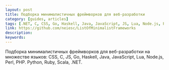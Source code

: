 ```yaml
---
layout: post
title: Подборка минималистичных фреймворков для веб-разработки
category: [guides, articles]
tags: [.NET, C, CSS, Go, Haskell, Java, JavaScript, JS, Lua, Node.js, Perl, PHP. Python, Ruby, Scala, минимализм, фреймворк]
link: https://github.com/neiesc/ListOfMinimalistFrameworks
description:
keywords:
---
```


<p>Подборка минималистичных фреймворков для веб-разработки на множестве языков: CSS, C, JS, Go, Haskell, Java, JavaScript, Lua, Node.js, Perl, PHP. Python, Ruby, Scala, .NET.</p>
